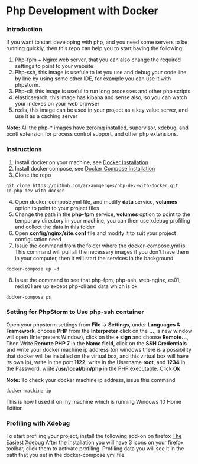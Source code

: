 # Php Development with Docker
### Introduction
If you want to start developing with php, and you need some servers to be running quickly, then this repo can help you to start having the following:

1. Php-fpm + Nginx web server, that you can also change the required settings to point to your website
2. Php-ssh, this image is usefule to let you use and debug your code line by line by using some other IDE, for example you can use it with phpstorm.
3. Php-cli, this image is useful to run long processes and other php scripts
4. elasticsearch, this image has kibana and sense also, so you can watch your indexes on your web browser
5. redis, this image can be used in your project as a key value server, and use it as a caching server

**Note:**
All the php-* images have zeromq installed, supervisor, xdebug, and pcntl extension for process control support, and other php extensions.

### Instructions
1. Install docker on your machine, see [Docker Installation](https://docs.docker.com/engine/installation/)
2. Install docker compose, see [Docker Compose Installation](https://docs.docker.com/compose/install/)
3. Clone the repo 
 ```
 git clone https://github.com/arkanmgerges/php-dev-with-docker.git
 cd php-dev-with-docker 
 ```
4. Open docker-compose.yml file, and modify **data** service, **volumes** option to point to your project files
5. Change the path in the **php-fpm** service, **volumes** option to point to the temporary directory in your machine, you can then use xdebug profiling and collect the data in this folder
6. Open **config/nginx/site.conf** file and modify it to suit your project configuration need
7. Issue the command from the folder where the docker-compose.yml is. This command will pull all the necessary images if you don't have them in your computer, then it will start the services in the background
 ```
 docker-compose up -d
 ```
8. Issue the command to see that php-fpm, php-ssh, web-nginx, es01, redis01 are up except php-cli and data which is ok
 ```
 docker-compose ps
 ```

### Setting for PhpStorm to Use php-ssh container
Open your phpstorm settings from **File -> Settings**, under **Languages & Framework**, choose **PHP**
from the **Interpreter** click on the **...**, a new window will open (Interpreters Window), click on the **+ sign** and
choose **Remote...**, Then Write **Remote PHP 7** in the **Name field**, click on the **SSH Credentials** and write your docker machine ip address (on windows there is a possibility that docker will be installed on the virtual box, and this virtual box will have its own ip), write in the port **1122**, write in the Username **root**, and **1234** in the Password, write **/usr/local/bin/php** in the PHP executable. Click **Ok**

**Note:** To check your docker machine ip address, issue this command
```
docker-machine ip
```
This is how I used it on my machine which is running Windows 10 Home Edition

### Profiling with Xdebug
To start profiling your project, install the following add-on on firefox [The Easiest Xdebug](https://addons.mozilla.org/en-US/firefox/addon/the-easiest-xdebug/)
After the installation you will have 3 icons on your firefox toolbar, click them to activate profiling. Profiling data you will see it in the path that you set in the docker-compose.yml file

